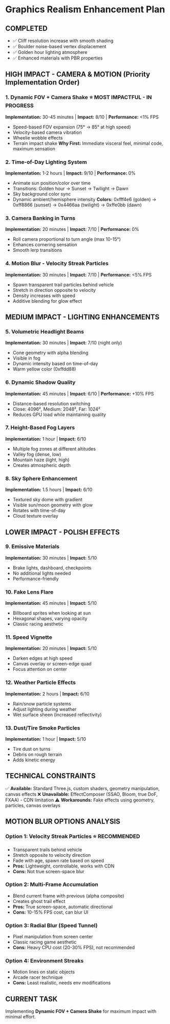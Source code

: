 # Graphics Realism Enhancement Plan

## COMPLETED
- ✅ Cliff resolution increase with smooth shading
- ✅ Boulder noise-based vertex displacement  
- ✅ Golden hour lighting atmosphere
- ✅ Enhanced materials with PBR properties

## HIGH IMPACT - CAMERA & MOTION (Priority Implementation Order)

### 1. Dynamic FOV + Camera Shake ⭐ MOST IMPACTFUL - IN PROGRESS
**Implementation:** 30-45 minutes | **Impact:** 8/10 | **Performance:** <1% FPS
- Speed-based FOV expansion (75° → 85° at high speed)
- Velocity-based camera vibration
- Wheelie wobble effects
- Terrain impact shake
**Why First:** Immediate visceral feel, minimal code, maximum sensation

### 2. Time-of-Day Lighting System
**Implementation:** 1-2 hours | **Impact:** 9/10 | **Performance:** 0%
- Animate sun position/color over time
- Transitions: Golden hour → Sunset → Twilight → Dawn
- Sky background color sync
- Dynamic ambient/hemisphere intensity
**Colors:** 0xfff4e6 (golden) → 0xff8866 (sunset) → 0x4466aa (twilight) → 0xffe0bb (dawn)

### 3. Camera Banking in Turns
**Implementation:** 20 minutes | **Impact:** 7/10 | **Performance:** 0%
- Roll camera proportional to turn angle (max 10-15°)
- Enhances cornering sensation
- Smooth lerp transitions

### 4. Motion Blur - Velocity Streak Particles
**Implementation:** 30 minutes | **Impact:** 7/10 | **Performance:** <5% FPS
- Spawn transparent trail particles behind vehicle
- Stretch in direction opposite to velocity
- Density increases with speed
- Additive blending for glow effect

## MEDIUM IMPACT - LIGHTING ENHANCEMENTS

### 5. Volumetric Headlight Beams
**Implementation:** 30 minutes | **Impact:** 7/10 (night only)
- Cone geometry with alpha blending
- Visible in fog
- Dynamic intensity based on time-of-day
- Warm yellow color (0xffdd88)

### 6. Dynamic Shadow Quality
**Implementation:** 45 minutes | **Impact:** 6/10 | **Performance:** +10% FPS
- Distance-based resolution switching
- Close: 4096², Medium: 2048², Far: 1024²
- Reduces GPU load while maintaining quality

### 7. Height-Based Fog Layers
**Implementation:** 1 hour | **Impact:** 6/10
- Multiple fog zones at different altitudes
- Valley fog (dense, low)
- Mountain haze (light, high)
- Creates atmospheric depth

### 8. Sky Sphere Enhancement
**Implementation:** 1.5 hours | **Impact:** 6/10
- Textured sky dome with gradient
- Visible sun/moon geometry with glow
- Rotates with time-of-day
- Cloud texture overlay

## LOWER IMPACT - POLISH EFFECTS

### 9. Emissive Materials
**Implementation:** 30 minutes | **Impact:** 5/10
- Brake lights, dashboard, checkpoints
- No additional lights needed
- Performance-friendly

### 10. Fake Lens Flare
**Implementation:** 45 minutes | **Impact:** 5/10
- Billboard sprites when looking at sun
- Hexagonal shapes, varying opacity
- Classic racing aesthetic

### 11. Speed Vignette
**Implementation:** 20 minutes | **Impact:** 5/10
- Darken edges at high speed
- Canvas overlay or screen-edge quad
- Focus attention on center

### 12. Weather Particle Effects
**Implementation:** 2 hours | **Impact:** 6/10
- Rain/snow particle systems
- Adjust lighting during weather
- Wet surface sheen (increased reflectivity)

### 13. Dust/Tire Smoke Particles
**Implementation:** 1 hour | **Impact:** 5/10
- Tire dust on turns
- Debris on rough terrain
- Adds kinetic energy

## TECHNICAL CONSTRAINTS

✅ **Available:** Standard Three.js, custom shaders, geometry manipulation, canvas effects
❌ **Unavailable:** EffectComposer (SSAO, Bloom, true DoF, FXAA) - CDN limitation
⚠️ **Workarounds:** Fake effects using geometry, particles, canvas overlays

## MOTION BLUR OPTIONS ANALYSIS

### Option 1: Velocity Streak Particles ⭐ RECOMMENDED
- Transparent trails behind vehicle
- Stretch opposite to velocity direction
- Fade with age, spawn rate based on speed
- **Pros:** Lightweight, controllable, works with CDN
- **Cons:** Not true screen-space blur

### Option 2: Multi-Frame Accumulation
- Blend current frame with previous (alpha composite)
- Creates ghost trail effect
- **Pros:** True screen-space, automatic directional
- **Cons:** 10-15% FPS cost, can blur UI

### Option 3: Radial Blur (Speed Tunnel)
- Pixel manipulation from screen center
- Classic racing game aesthetic
- **Cons:** Heavy CPU cost (20-30% FPS), not recommended

### Option 4: Environment Streaks
- Motion lines on static objects
- Arcade racer technique
- **Cons:** Least realistic, needs env modifications

## CURRENT TASK
Implementing **Dynamic FOV + Camera Shake** for maximum impact with minimal effort.